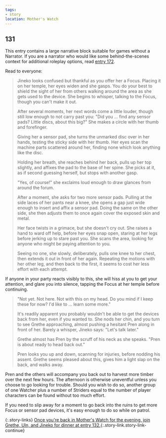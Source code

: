 ```yaml
---
tags:
- story
location: Mother's Watch
---
```


## 131

This entry contains a large narrative block suitable for games without a Narrator.
If you are a narrator who would like some behind-the-scenes context for additional roleplay options, read [entry 172](172-jineko-focus-bts.md).

Read to everyone:

> Jineko looks confused but thankful as you offer her a Focus.
> Placing it on her temple, her eyes widen and she gasps.
> You do your best to shield the sight of her from others walking around the area as she gets used to the device.
> She begins to whisper, talking to the Focus, though you can't make it out.
>
> After several moments, her next words come a little louder, though still low enough to not carry past you:
> "Did you ... find any sensor pads?
> Little discs, about this big?"
> She makes a circle with her thumb and forefinger.
>
> Giving her a sensor pad, she turns the unmarked disc over in her hands, testing the sticky side with her thumb.
> Her eyes scan the machine parts scattered around her, finding none which look anything like the disc.
>
> Holding her breath, she reaches behind her back, pulls up her top slightly, and affixes the pad to the base of her spine.
> She picks at it, as if second guessing herself, but stops with another gasp.
>
> "Yes, of course!" she exclaims loud enough to draw glances from around the forum.
>
> After a moment, she asks for two more sensor pads.
> Pulling at the side laces of her pants near a knee, she opens a gap just wide enough to insert and affix a sensor pad.
> Doing the same on the other side, she then adjusts them to once again cover the exposed skin and metal.
>
> Her face twists in a grimace, but she doesn't cry out.
> She raises a hand to ward off help, before her eyes snap open, staring at her legs before jerking up to stare past you.
> She scans the area, looking for anyone who might be paying attention to you.
>
> Seeing no one, she slowly, deliberately, pulls one knee to her chest, then extends it out in front of her again.
> Repeating the motions with her other leg, and then back to the first, it seems to cost her less effort with each attempt.

If anyone in your party reacts visibly to this, she will hiss at you to get your attention, and glare you into silence, tapping the Focus at her temple before continuing.

> "Not yet.  Not here.  Not with this on my head.
> Do you mind if I keep these for now?
> I'd like to ... learn some more."
> 
> It's readily apparent you probably wouldn't be able to get the devices back from her, even if you wanted to.
> She nods her chin, and you turn to see Grethe approaching, almost pushing a hesitant Pren along in front of her.
> Barely a whisper, Jineko says: "Let's talk later."
>
> Grethe almost has Pren by the scruff of his neck as she speaks.
> "Pren is about ready to head back out."
>
> Pren looks you up and down, scanning for injuries, before nodding his assent.
> Grethe seems pleased about this, gives him a light slap on the back, and walks away.

Pren and the others will accompany you back out to harvest more timber over the next few hours.
The afternoon is otherwise uneventful unless you choose to go looking for trouble.
Should you wish to do so, another group of one Watcher plus a number of Striders equal to the number of player characters can be found without too much effort.

If you need to slip away for a moment to go back into the ruins to get more Focus or sensor pad devices, it's easy enough to do so while on patrol.

{:.story-links}
[Once you're back in Mother's Watch for the evening, join Grethe, Uln, and Jineko for dinner at entry 132.](132-second-dinner.md){:.story-link.story-link-continue}
